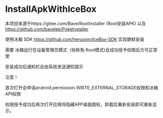 # InstallApkWithIceBox

本项目来源于https://gitee.com/Bave/RootInstaller (Root安装APK) 以及 https://github.com/bavelee/PokeInstaller

使用冰箱 SDK https://github.com/heruoxin/IceBox-SDK 实现静默安装  

需要 冰箱运行在设备管理员模式（俗称免 Root模式)且成功授予权限后方可正常使

安装成功后通知栏会由系统发送通知提示

注意！

首次打开会申请android.permission.WRITE_EXTERNAL_STORAGE权限和冰箱API权限

权限授予成功后再次打开应用将隐藏APP桌面图标，卸载后重新安装即可重新显示。
